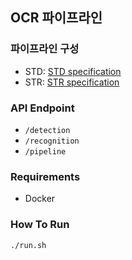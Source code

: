 ## OCR 파이프라인

### 파이프라인 구성
- STD: [STD specification](detection/README.md)
- STR: [STR specification](recognition/README.md)

### API Endpoint
- `/detection`
- `/recognition`
- `/pipeline`

### Requirements
- Docker


### How To Run
```
./run.sh
```
